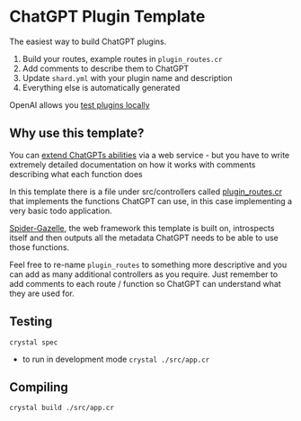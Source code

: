 # ChatGPT Plugin Template

The easiest way to build ChatGPT plugins.

1. Build your routes, example routes in `plugin_routes.cr`
2. Add comments to describe them to ChatGPT
3. Update `shard.yml` with your plugin name and description
4. Everything else is automatically generated

OpenAI allows you [test plugins locally](https://platform.openai.com/docs/plugins/getting-started/running-a-plugin)

## Why use this template?

You can [extend ChatGPTs abilities](https://openai.com/blog/chatgpt-plugins#third-party-plugins) via a web service - but you have to write extremely detailed documentation on how it works with comments describing what each function does

In this template there is a file under src/controllers called [plugin_routes.cr](https://github.com/spider-gazelle/crystal-gpt/blob/main/src/controllers/plugin_routes.cr) that implements the functions ChatGPT can use, in this case implementing a very basic todo application.

[Spider-Gazelle](https://spider-gazelle.net/), the web framework this template is built on, introspects itself and then outputs all the metadata ChatGPT needs to be able to use those functions.

Feel free to re-name `plugin_routes` to something more descriptive and you can add as many additional controllers as you require. Just remember to add comments to each route / function so ChatGPT can understand what they are used for.

## Testing

`crystal spec`

* to run in development mode `crystal ./src/app.cr`

## Compiling

`crystal build ./src/app.cr`
